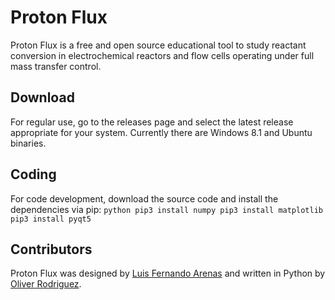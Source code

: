 # Proton Flux
Proton Flux is a free and open source educational tool to study reactant conversion in electrochemical reactors and flow cells operating under full mass transfer control.

## Download
For regular use, go to the releases page and select the latest release appropriate for your system. Currently there are Windows 8.1 and Ubuntu binaries.

## Coding
For code development, download the source code and install the dependencies via pip:
``python
pip3 install numpy
pip3 install matplotlib
pip3 install pyqt5
``

## Contributors
Proton Flux was designed by [Luis Fernando Arenas](https://twitter.com/LF_Arenas) and written in Python by [Oliver Rodriguez](https://twitter.com/ol1v3r).



